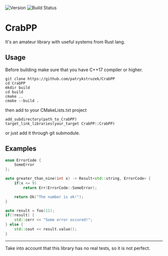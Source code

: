 ![Version](https://img.shields.io/badge/version-eternal_early_access-blue.svg)
![Build Status](https://img.shields.io/badge/build-passing-green.svg)

# CrabPP
It's an amateur library with useful systems from Rust lang.

## Usage

Before building make sure that you have C++17 compiler or higher.
```
git clone https://github.com/patrykstruzek/CrabPP
cd CrabPP
mkdir build
cd build
cmake ..
cmake --build .
```
then add to your CMakeLists.txt project
```
add_subdirectory(path_to_CrabPP)
target_link_libraries(your_target CrabPP::CrabPP)
```
or just add it through git submodule.

## Examples

```cpp
enum ErrorCode {
    SomeError
};

auto greater_than_nine(int x) -> Result<std::string, ErrorCode> {
    if(x <= 9)
        return Err(ErrorCode::SomeError);

    return Ok("The number is ok!");
}

auto result = foo(11);
if(!result) {
    std::cerr << "Some error occured!";
} else {
    std::cout << result.value();
}
```
---
Take into account that this library has no real tests, so it is not perfect.
